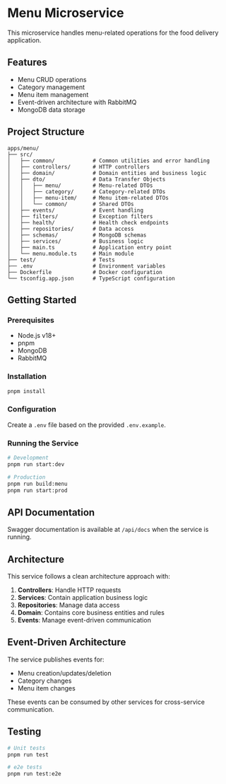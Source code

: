 # Menu Microservice

This microservice handles menu-related operations for the food delivery application.

## Features

- Menu CRUD operations
- Category management
- Menu item management
- Event-driven architecture with RabbitMQ
- MongoDB data storage

## Project Structure

```
apps/menu/
├── src/
│   ├── common/            # Common utilities and error handling
│   ├── controllers/       # HTTP controllers
│   ├── domain/            # Domain entities and business logic
│   ├── dto/               # Data Transfer Objects
│   │   ├── menu/          # Menu-related DTOs
│   │   ├── category/      # Category-related DTOs
│   │   ├── menu-item/     # Menu item-related DTOs
│   │   └── common/        # Shared DTOs
│   ├── events/            # Event handling
│   ├── filters/           # Exception filters
│   ├── health/            # Health check endpoints
│   ├── repositories/      # Data access
│   ├── schemas/           # MongoDB schemas
│   ├── services/          # Business logic
│   ├── main.ts            # Application entry point
│   └── menu.module.ts     # Main module
├── test/                  # Tests
├── .env                   # Environment variables
├── Dockerfile             # Docker configuration
└── tsconfig.app.json      # TypeScript configuration
```

## Getting Started

### Prerequisites

- Node.js v18+
- pnpm
- MongoDB
- RabbitMQ

### Installation

```bash
pnpm install
```

### Configuration

Create a `.env` file based on the provided `.env.example`.

### Running the Service

```bash
# Development
pnpm run start:dev

# Production
pnpm run build:menu
pnpm run start:prod
```

## API Documentation

Swagger documentation is available at `/api/docs` when the service is running.

## Architecture

This service follows a clean architecture approach with:

1. **Controllers**: Handle HTTP requests
2. **Services**: Contain application business logic
3. **Repositories**: Manage data access
4. **Domain**: Contains core business entities and rules
5. **Events**: Manage event-driven communication

## Event-Driven Architecture

The service publishes events for:
- Menu creation/updates/deletion
- Category changes
- Menu item changes

These events can be consumed by other services for cross-service communication.

## Testing

```bash
# Unit tests
pnpm run test

# e2e tests
pnpm run test:e2e
``` 